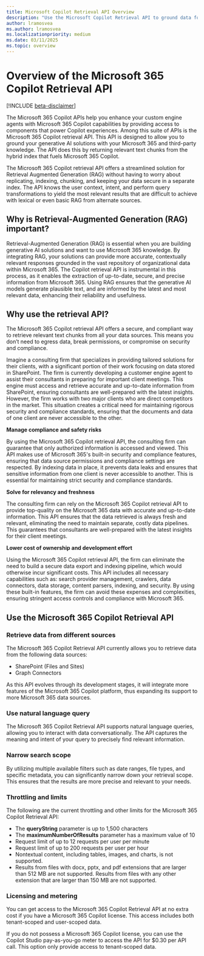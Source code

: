 ```yaml
---
title: Microsoft Copilot Retrieval API Overview
description: "Use the Microsoft Copilot Retrieval API to ground data for your generative AI solution. Retrieve relevant extracts from SharePoint and Graph Connectors content, while respecting the defined access controls within the tenant"
author: lramosvea
ms.author: lramosvea
ms.localizationpriority: medium
ms.date: 03/11/2025
ms.topic: overview
---
```

# Overview of the Microsoft 365 Copilot Retrieval API

[!INCLUDE [beta-disclaimer](../../includes/beta-disclaimer.md)]

The Microsoft 365 Copilot APIs help you enhance your custom engine agents with Microsoft 365 Copilot capabilities by providing access to components that power Copilot experiences. Among this suite of APIs is the Microsoft 365 Copilot retrieval API. This API is designed to allow you to ground your generative AI solutions with your Microsoft 365 and third-party knowledge. The API does this by returning relevant text chunks from the hybrid index that fuels Microsoft 365 Copilot.

The Microsoft 365 Copilot retrieval API offers a streamlined solution for Retrieval Augmented Generation (RAG) without having to worry about replicating, indexing, chunking, and keeping your data secure in a separate index. The API knows the user context, intent, and perform query transformations to yield the most relevant results that are difficult to achieve with lexical or even basic RAG from alternate sources.

## Why is Retrieval-Augmented Generation (RAG) important?

Retrieval-Augmented Generation (RAG) is essential when you are building generative AI solutions and want to use Microsoft 365 knowledge. By integrating RAG, your solutions can provide more accurate, contextually relevant responses grounded in the vast repository of organizational data within Microsoft 365. The Copilot retrieval API is instrumental in this process, as it enables the extraction of up-to-date, secure, and precise information from Microsoft 365. Using RAG ensures that the generative AI models generate plausible text, and are informed by the latest and most relevant data, enhancing their reliability and usefulness.

## Why use the retrieval API?

The Microsoft 365 Copilot retrieval API offers a secure, and compliant way to retrieve relevant text chunks from all your data sources. This means you don’t need to egress data, break permissions, or compromise on security and compliance.

Imagine a consulting firm that specializes in providing tailored solutions for their clients, with a significant portion of their work focusing on data stored in SharePoint. The firm is currently developing a customer engine agent to assist their consultants in preparing for important client meetings. This engine must access and retrieve accurate and up-to-date information from SharePoint, ensuring consultants are well-prepared with the latest insights. However, the firm works with two major clients who are direct competitors in the market. This situation creates a critical need for maintaining rigorous security and compliance standards, ensuring that the documents and data of one client are never accessible to the other.

**Manage compliance and safety risks**

By using the Microsoft 365 Copilot retrieval API, the consulting firm can guarantee that only authorized information is accessed and viewed. This API makes use of Microsoft 365's built-in security and compliance features, ensuring that data source permissions and compliance settings are respected. By indexing data in place, it prevents data leaks and ensures that sensitive information from one client is never accessible to another. This is essential for maintaining strict security and compliance standards.

**Solve for relevancy and freshness**

The consulting firm can rely on the Microsoft 365 Copilot retrieval API to provide top-quality on the Microsoft 365 data with accurate and up-to-date information. This API ensures that the data retrieved is always fresh and relevant, eliminating the need to maintain separate, costly data pipelines. This guarantees that consultants are well-prepared with the latest insights for their client meetings.

**Lower cost of ownership and development effort**

Using the Microsoft 365 Copilot retrieval API, the firm can eliminate the need to build a secure data export and indexing pipeline, which would otherwise incur significant costs. This API includes all necessary capabilities such as: search provider management, crawlers, data connectors, data storage, content parsers, indexing, and security. By using these built-in features, the firm can avoid these expenses and complexities, ensuring stringent access controls and compliance with Microsoft 365.

## Use the Microsoft 365 Copilot Retrieval API

### Retrieve data from different sources

The Microsoft 365 Copilot Retrieval API currently allows you to retrieve data from the following data sources:
- SharePoint (Files and Sites)
- Graph Connectors

As this API evolves through its development stages, it will integrate more features of the Microsoft 365 Copilot platform, thus expanding its support to more Microsoft 365 data sources.

### Use natural language query

The Microsoft 365 Copilot Retrieval API supports natural language queries, allowing you to interact with data conversationally. The API captures the meaning and intent of your query to precisely find relevant information.

### Narrow search scope

By utilizing multiple available filters such as date ranges, file types, and specific metadata, you can significantly narrow down your retrieval scope. This ensures that the results are more precise and relevant to your needs.

### Throttling and limits

The following are the current throttling and other limits for the Microsoft 365 Copilot Retrieval API:
- The **queryString** parameter is up to 1,500 characters
- The **maximumNumberOfResults** parameter has a maximum value of 10
- Request limit of up to 12 requests per user per minute
- Request limit of up to 200 requests per user per hour
- Nontextual content, including tables, images, and charts, is not supported.
- Results from files with docx, pptx, and pdf extensions that are larger than 512 MB are not supported. Results from files with any other extension that are larger than 150 MB are not supported.

### Licensing and metering

You can get access to the Microsoft 365 Copilot Retrieval API at no extra cost if you have a Microsoft 365 Copilot license. This access includes both tenant-scoped and user-scoped data.

If you do not possess a Microsoft 365 Copilot license, you can use the Copilot Studio pay-as-you-go meter to access the API for $0.30 per API call. This option only provide access to tenant-scoped data.
